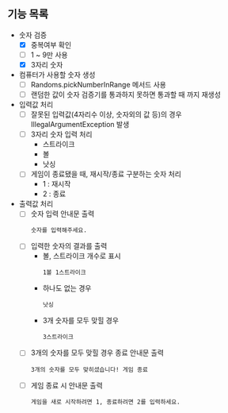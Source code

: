 ## 기능 목록
* 숫자 검증
    - [x] 중복여부 확인
    - [ ] 1 ~ 9만 사용
    - [x] 3자리 숫자
* 컴퓨터가 사용할 숫자 생성
    - [ ] Randoms.pickNumberInRange 메서드 사용
    - [ ] 랜덤한 값이 숫자 검증기를 통과하지 못하면 통과할 때 까지 재생성
* 입력값 처리
    - [ ] 잘못된 입력값(4자리수 이상, 숫자외의 값 등)의 경우 IllegalArgumentException 발생
    - [ ] 3자리 숫자 입력 처리
        * 스트라이크
        * 볼
        * 낫싱
    - [ ] 게임이 종료됐을 때, 재시작/종료 구분하는 숫자 처리
        * 1 : 재시작
        * 2 : 종료
* 출력값 처리
    - [ ] 숫자 입력 안내문 출력
        ```
        숫자를 입력해주세요.
        ```
    - [ ] 입력한 숫자의 결과를 출력
        * 볼, 스트라이크 개수로 표시 
            ```
            1볼 1스트라이크
            ```
        * 하나도 없는 경우
            ```
            낫싱
            ```
        * 3개 숫자를 모두 맞힐 경우
            ```
            3스트라이크
            ```
    - [ ] 3개의 숫자를 모두 맞힐 경우 종료 안내문 출력
        ```
        3개의 숫자를 모두 맞히셨습니다! 게임 종료
        ```
    - [ ] 게임 종료 시 안내문 출력
        ```
        게임을 새로 시작하려면 1, 종료하려면 2를 입력하세요.
        ```

